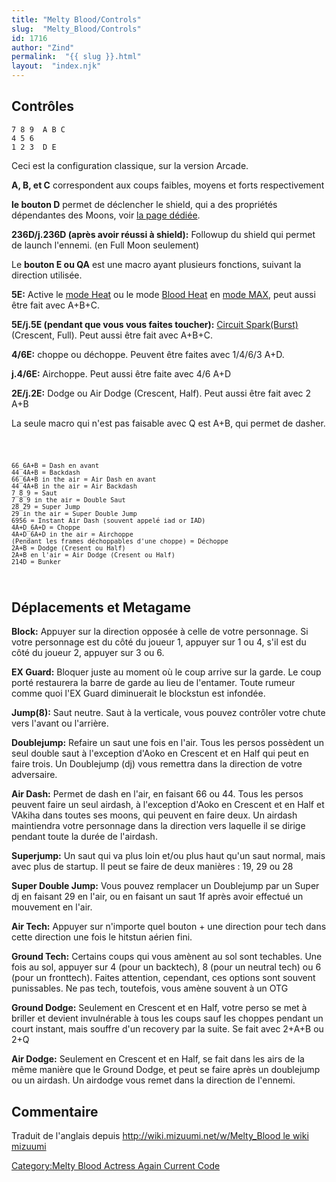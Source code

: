 ```yaml
---
title: "Melty Blood/Controls"
slug:  "Melty_Blood/Controls"
id: 1716
author: "Zind"
permalink:  "{{ slug }}.html"
layout:  "index.njk"
---
```


## Contrôles

`7 8 9  A B C`  
`4 5 6`  
`1 2 3  D E`

Ceci est la configuration classique, sur la version Arcade.

  
**A, B, et C** correspondent aux coups faibles, moyens et forts
respectivement

**le bouton D** permet de déclencher le shield, qui a des propriétés
dépendantes des Moons, voir [la page dédiée](shield "wikilink").

  
**236D/j.236D (après avoir réussi à shield):** Followup du shield qui
permet de launch l'ennemi. (en Full Moon seulement)

Le **bouton E ou QA** est une macro ayant plusieurs fonctions, suivant
la direction utilisée.

  
**5E:** Active le [mode
Heat](Circuit_Meter#Comment_monter_son_meter "wikilink") ou le mode
[Blood Heat](Circuit_Meter#Blood_Heat "wikilink") en [mode
MAX](Circuit_Meter#Le_mode_MAX "wikilink"), peut aussi être fait avec
A+B+C.

**5E/j.5E (pendant que vous vous faites toucher):** [Circuit
Spark(Burst)](Circuit_meter#Circuit_Spark "wikilink") (Crescent, Full).
Peut aussi être fait avec A+B+C.

**4/6E:** choppe ou déchoppe. Peuvent être faites avec 1/4/6/3 A+D.

**j.4/6E:** Airchoppe. Peut aussi être faite avec 4/6 A+D

**2E/j.2E:** Dodge ou Air Dodge (Crescent, Half). Peut aussi être fait
avec 2 A+B

La seule macro qui n'est pas faisable avec Q est A+B, qui permet de
dasher.

<code>

    66_6A+B = Dash en avant
    44_4A+B = Backdash
    66_6A+B in the air = Air Dash en avant
    44_4A+B in the air = Air Backdash
    7_8_9 = Saut
    7_8_9 in the air = Double Saut
    28_29 = Super Jump
    29 in the air = Super Double Jump
    6956 = Instant Air Dash (souvent appelé iad or IAD)
    4A+D_6A+D = Choppe
    4A+D_6A+D in the air = Airchoppe
    (Pendant les frames déchoppables d'une choppe) = Déchoppe
    2A+B = Dodge (Cresent ou Half)
    2A+B en l'air = Air Dodge (Cresent ou Half)
    214D = Bunker

</code>

## Déplacements et Metagame

**Block:** Appuyer sur la direction opposée à celle de votre personnage.
Si votre personnage est du côté du joueur 1, appuyer sur 1 ou 4, s'il
est du côté du joueur 2, appuyer sur 3 ou 6.

**EX Guard:** Bloquer juste au moment où le coup arrive sur la garde. Le
coup porté restaurera la barre de garde au lieu de l'entamer. Toute
rumeur comme quoi l'EX Guard diminuerait le blockstun est infondée.

**Jump(8):** Saut neutre. Saut à la verticale, vous pouvez contrôler
votre chute vers l'avant ou l'arrière.

**Doublejump:** Refaire un saut une fois en l'air. Tous les persos
possèdent un seul double saut à l'exception d'Aoko en Crescent et en
Half qui peut en faire trois. Un Doublejump (dj) vous remettra dans la
direction de votre adversaire.

**Air Dash:** Permet de dash en l'air, en faisant 66 ou 44. Tous les
persos peuvent faire un seul airdash, à l'exception d'Aoko en Crescent
et en Half et VAkiha dans toutes ses moons, qui peuvent en faire deux.
Un airdash maintiendra votre personnage dans la direction vers laquelle
il se dirige pendant toute la durée de l'airdash.

**Superjump:** Un saut qui va plus loin et/ou plus haut qu'un saut
normal, mais avec plus de startup. Il peut se faire de deux manières :
19, 29 ou 28

**Super Double Jump:** Vous pouvez remplacer un Doublejump par un Super
dj en faisant 29 en l'air, ou en faisant un saut 1f après avoir effectué
un mouvement en l'air.

**Air Tech:** Appuyer sur n'importe quel bouton + une direction pour
tech dans cette direction une fois le hitstun aérien fini.

**Ground Tech:** Certains coups qui vous amènent au sol sont techables.
Une fois au sol, appuyer sur 4 (pour un backtech), 8 (pour un neutral
tech) ou 6 (pour un fronttech). Faites attention, cependant, ces options
sont souvent punissables. Ne pas tech, toutefois, vous amène souvent à
un OTG

**Ground Dodge:** Seulement en Crescent et en Half, votre perso se met à
briller et devient invulnérable à tous les coups sauf les choppes
pendant un court instant, mais souffre d'un recovery par la suite. Se
fait avec 2+A+B ou 2+Q

**Air Dodge:** Seulement en Crescent et en Half, se fait dans les airs
de la même manière que le Ground Dodge, et peut se faire après un
doublejump ou un airdash. Un airdodge vous remet dans la direction de
l'ennemi.

## Commentaire

Traduit de l'anglais depuis [http://wiki.mizuumi.net/w/Melty_Blood le
wiki
mizuumi](http://wiki.mizuumi.net/w/Melty_Blood_le_wiki_mizuumi "wikilink")

[Category:Melty Blood Actress Again Current
Code](Category:Melty_Blood_Actress_Again_Current_Code "wikilink")
